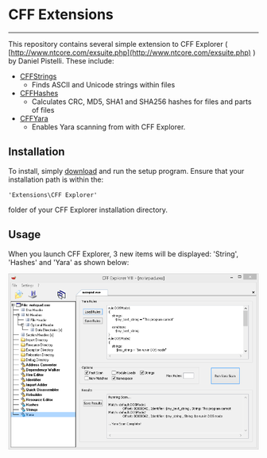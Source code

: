# CFF Extensions #

----------

This repository contains several simple extension to CFF Explorer ( [http://www.ntcore.com/exsuite.php](http://www.ntcore.com/exsuite.php) ) by Daniel Pistelli. These include:

 * [CFFStrings](https://github.com/bfosterjr/CFFExtensions/tree/master/CFFStrings)
	 * Finds ASCII and Unicode strings within files
 * [CFFHashes](https://github.com/bfosterjr/CFFExtensions/tree/master/CFFHashes)
	 * Calculates CRC, MD5, SHA1 and SHA256 hashes for files and parts of files
 * [CFFYara](https://github.com/bfosterjr/CFFExtensions/tree/master/CFFYara)
	 * Enables Yara scanning from with CFF Explorer.

## Installation ##

To install, simply [download](https://github.com/bfosterjr/CFFExtensions/raw/master/bin/CFFExtensions_1.0.0.2_setup.exe) and run the setup program. Ensure that your installation path is within the:

	'Extensions\CFF Explorer' 

folder of your CFF Explorer installation directory. 

## Usage ##

When you launch CFF Explorer, 3 new items will be displayed: 'String', 'Hashes' and 'Yara' as shown below:

![](https://github.com/bfosterjr/CFFExtensions/raw/master/CFFYara/cffyara.png)


